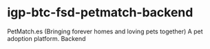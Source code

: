 # igp-btc-fsd-petmatch-backend
PetMatch.es (Bringing forever homes and loving pets together) A pet adoption platform. Backend
